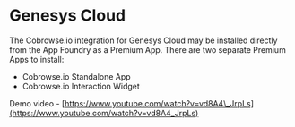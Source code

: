 # Genesys Cloud

The Cobrowse.io integration for Genesys Cloud may be installed directly from the App Foundry as a Premium App. There are two separate Premium Apps to install:

* Cobrowse.io Standalone App
* Cobrowse.io Interaction Widget

Demo video - [https://www.youtube.com/watch?v=vd8A4\_JrpLs](https://www.youtube.com/watch?v=vd8A4_JrpLs)

